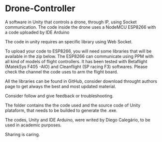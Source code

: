 # Drone-Controller
A software in Unity that controls a drone, through IP, using Socket communication. The code inside the drone uses a NodeMCU ESP8266 with a code uploaded by IDE Arduino

The code in unity requires an specific library using Web Socket.

To upload your code to ESP8266, you will need some libraries that will be available in the zip below. The ESP8266 can communicate using PPM with all kind of models of flight controllers. It has been tested with Betaflight (MatekSys F405 -AIO) and Cleanflight (SP racing F3) softwares. Please check the channel the code uses to arm the flight board.

All the libraries can be found in GitHub, consider download throught authors page to get always the best and most updated material.

Consider follow and give feedback or troubleshooting.

The folder contains the the code used and the source code of Unity plataform, that needs to be builded to generate the .exe.

The codes, Unity and IDE Arduino, were writed by Diego Calegário, to be used in academic purposes.

Sharing is caring.
